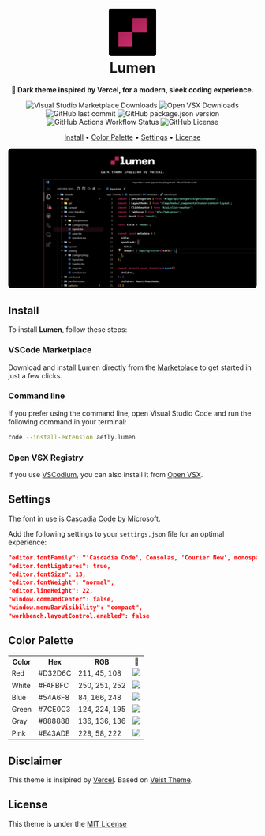 <h1 align="center">
  <br>
  <img alt="Lumen Logo" width="96" src="https://github.com/aefly/lumen/blob/main/img/github/icon.png?raw=true">
  <br>
  Lumen
  <br>
</h1>

<p align="center">
  <strong>🌙 Dark theme inspired by Vercel, for a modern, sleek coding experience.</strong>
</p>

<p align="center">
  <img
    alt="Visual Studio Marketplace Downloads"
    src="https://img.shields.io/visual-studio-marketplace/d/aefly.lumen?label=Marketplace%20Downloads&labelColor=%23000000&color=%23D32D6C"
  />
  <img alt="Open VSX Downloads"
  src="https://img.shields.io/open-vsx/dt/aefly/lumen?label=Open%20VSX%20Downloads&labelColor=000000&color=D32D6C">
  <img
    alt="GitHub last commit"
    src="https://img.shields.io/github/last-commit/aefly/lumen?display_timestamp=committer&labelColor=%23000000&color=%23D32D6C"
  />
  <img
    alt="GitHub package.json version"
    src="https://img.shields.io/github/package-json/v/aefly/lumen?labelColor=%23000000&color=%23D32D6C"
  />
  <img
    alt="GitHub Actions Workflow Status"
    src="https://img.shields.io/github/actions/workflow/status/aefly/lumen/publish.yaml?labelColor=%23000000&color=%23D32D6C"
  />
  <img
    alt="GitHub License"
    src="https://img.shields.io/github/license/aefly/lumen?&labelColor=%23000000&color=%23D32D6C"
  />
</p>

<p align="center">
  <a href="#install">Install</a> •
  <a href="#color-palette">Color Palette</a> •
  <a href="#settings">Settings</a> •
  <a href="#license">License</a>
</p>

<p align="center">
  <img alt="Lumen VSCode" src="https://github.com/aefly/lumen/blob/main/img/github/vscode.png?raw=true">
</p>

## Install

To install **Lumen**, follow these steps:

### VSCode Marketplace

Download and install Lumen directly from the [Marketplace](https://marketplace.visualstudio.com/items?itemName=aefly.lumen) to get started in just a few clicks.

### Command line

If you prefer using the command line, open Visual Studio Code and run the following command in your terminal:

```bash
code --install-extension aefly.lumen
```

### Open VSX Registry

If you use [VSCodium](https://vscodium.com/), you can also install it from [Open VSX](https://open-vsx.org/extension/aefly/lumen).

## Settings

The font in use is [Cascadia Code](https://github.com/microsoft/cascadia-code) by Microsoft.

Add the following settings to your `settings.json` file for an optimal experience:

```json
"editor.fontFamily": "'Cascadia Code', Consolas, 'Courier New', monospace",
"editor.fontLigatures": true,
"editor.fontSize": 13,
"editor.fontWeight": "normal",
"editor.lineHeight": 22,
"window.commandCenter": false,
"window.menuBarVisibility": "compact",
"workbench.layoutControl.enabled": false
```

## Color Palette

<table>
  <tr>
    <th>Color</th>
    <th>Hex</th>
    <th>RGB</th>
    <th>🎨</th>
  </tr>
  <tr>
    <td>Red</td>
    <td>#D32D6C</td>
    <td>211, 45, 108</td>
    <td><img src="https://placeholder.pics/svg/20x20/d32d6c" /></td>

  </tr>

  <tr>
    <td>White</td>
    <td>#FAFBFC</td>
    <td>250, 251, 252</td>
    <td><img src="https://placeholder.pics/svg/20x20/fafbfc" /></td>
  </tr>

  <tr>
    <td>Blue</td>
    <td>#54A6F8</td>
    <td>84, 166, 248</td>
    <td><img src="https://placeholder.pics/svg/20x20/54a6f8" /></td>
  </tr>

  <tr>
    <td>Green</td>
    <td>#7CE0C3</td>
    <td>124, 224, 195</td>
    <td><img src="https://placeholder.pics/svg/20x20/7ce0c3" /></td>
  </tr>

  <tr>
    <td>Gray</td>
    <td>#888888</td>
    <td>136, 136, 136</td>
    <td><img src="https://placeholder.pics/svg/20x20/888888" /></td>
  </tr>

  <tr>
    <td>Pink</td>
    <td>#E43ADE</td>
    <td>228, 58, 222</td>
    <td><img src="https://placeholder.pics/svg/20x20/e43ade" /></td>
  </tr>
  
</table>

## Disclaimer

This theme is insipired by [Vercel](https://vercel.com). Based on [Veist Theme](https://github.com/guilhermerodz/veist-theme).

## License

This theme is under the [MIT License](./LICENSE)

